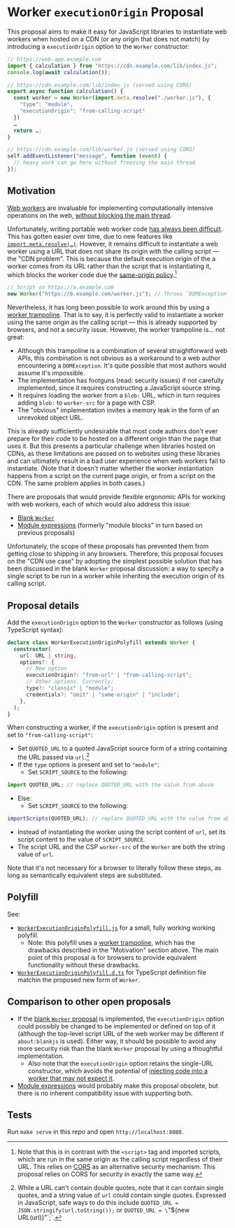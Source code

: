 # Worker `executionOrigin` Proposal

This proposal aims to make it easy for JavaScript libraries to instantiate web workers when hosted on a CDN (or any origin that does not match) by introducing a `executionOrigin` option to the `Worker` constructor:

```js
// https://web-app.example.com
import { calculation } from "https://cdn.example.com/lib/index.js";
console.log(await calculation());

// https://cdn.example.com/lib/index.js (served using CORS)
export async function calculation() {
  const worker = new Worker(import.meta.resolve("./worker.js"), {
    "type": "module",
    "executionOrigin": "from-calling-script"
  })
  …
  return …;
}

// https://cdn.example.com/lib/worker.js (served using CORS)
self.addEventListener("message", function (event) {
  // heavy work can go here without freezing the main thread
});
```

## Motivation

[Web workers](https://developer.mozilla.org/en-US/docs/Web/API/Web_Workers_API/Using_web_workers) are invaluable for implementing computationally intensive operations on the web, [without blocking the main thread](https://web.dev/off-main-thread/).

Unfortunately, writing portable web worker code [has always been
difficult](https://github.com/whatwg/html/issues/6911). This has gotten easier over time, due to new features like
[`import.meta.resolve(…)`](https://developer.mozilla.org/en-US/docs/Web/JavaScript/Reference/Operators/import.meta/resolve). However, it remains difficult to instantiate a web worker using a URL that does
not share its origin with the calling script — the "CDN problem". This is because the default
execution origin of the a worker comes from its URL rather than the script that
is instantiating it, which blocks the worker code due the [same-origin
policy](https://developer.mozilla.org/en-US/docs/Web/Security/Same-origin_policy).[^1]

[^1]:Note that this is in contrast with the `<script>` tag and imported scripts, which are run in the same origin as the calling script regardless of their URL. This relies on [CORS](https://developer.mozilla.org/en-US/docs/Web/HTTP/CORS) as an alternative security mechanism. This proposal relies on CORS for security in exactly the same way.

```js
// Script on https://a.example.com
new Worker("https://b.example.com/worker.js"); // Throws `DOMException`
```

Nevertheless, it has long been possible to work around this by using a [worker
trampoline](https://github.com/lgarron/web-worker-compat#problem-7-web-workers-cannot-be-instantiated-cross-origin). That is to say, it is perfectly valid to instantiate a worker using the same origin as the calling script — this is already supported by browsers, and not a security issue. However, the worker trampoline is… not great:

- Although this trampoline is a combination of several straightforward web APIs, this combination is not obvious as a workaround to a web author encountering a `DOMException`. It's quite possible that most authors would assume it's impossible.
- The implementation has footguns (read: security issues) if not carefully implemented, since it requires constructing a JavaScript source string.
- It requires loading the worker from a `blob:` URL, which in turn requires adding `blob:` to `worker-src` for a page with CSP.
- The "obvious" implementation invites a memory leak in the form of an unrevoked object URL.

This is already sufficiently undesirable that most code authors don't ever prepare for their code to be hosted on a different origin than the page that uses it. But this presents a particular challenge when libraries hosted on CDNs, as these limitations are passed on to websites using these libraries and can ultimately result in a bad user experience when web workers fail to instantiate. (Note that it doesn't matter whether the worker instantiation happens from a script on the current page origin, or from a script on the CDN. The same problem applies in both cases.)

There are proposals that would provide flexible ergonomic APIs for working with web workers, each of which would also address this issue:

- [Blank `Worker`](https://github.com/whatwg/html/issues/6911)
- [Module expressions](https://github.com/tc39/proposal-module-expressions) (formerly "module blocks" in turn based on previous proposals)

Unfortunately, the scope of these proposals has prevented them from getting
close to shipping in any browsers. Therefore, this proposal focuses on the "CDN
use case" by adopting the simplest possible solution that has been discussed in
the blank `Worker` proposal discussion: a way to specify a single script to be run in a worker while inheriting the execution origin of its calling script.

## Proposal details

Add the `executionOrigin` option to the `Worker` constructor as follows (using TypeScript syntax):

```ts
declare class WorkerExecutionOriginPolyfill extends Worker {
  constructor(
    url: URL | string,
    options?: {
      // New option
      executionOrigin?: "from-url" | "from-calling-script";
      // Other options. Currently:
      type?: "classic" | "module";
      credentials?: "omit" | "same-origin" | "include";
    },
  );
}
```

When constructing a worker, if the `executionOrigin` option is present and set to `"from-calling-script"`:

- Set `QUOTED_URL` to a quoted JavaScript source form of a string containing the URL passed via `url`.[^2]
- If the `type` options is present and set to `"module"`:
  - Set `SCRIPT_SOURCE` to the following:

```js
import QUOTED_URL; // replace QUOTED_URL with the value from above
```

- Else:
  - Set `SCRIPT_SOURCE` to the following:

```js
importScripts(QUOTED_URL); // replace QUOTED_URL with the value from above
```

- Instead of instantiating the worker using the script content of `url`, set its script content to the value of `SCRIPT_SOURCE`.
- The script URL and the CSP `worker-src` of the `Worker` are both the string value of `url`.

Note that it's not necessary for a browser to literally follow these steps, as long as semantically equivalent steps are substituted.

[^2]: While a URL can't contain double quotes, note that it can contain single quotes, and a string value of `url` could contain single quotes. Expressed in JavaScript, safe ways to do this include `QUOTED_URL = JSON.stringify(url.toString());` or `QUOTED_URL = \`"${new URL(url)}"\`;`.

## Polyfill

See:

- [`WorkerExecutionOriginPolyfill.js`](./src/WorkerExecutionOriginPolyfill.js) for a small, fully working working polyfill.
  - Note: this polyfill uses a [worker trampoline](https://github.com/lgarron/web-worker-compat#problem-7-web-workers-cannot-be-instantiated-cross-origin), which has the drawbacks described in the "Motivation" section above. The main point of this proposal is for browsers to provide equivalent functionality without these drawbacks.
- [`WorkerExecutionOriginPolyfill.d.ts`](./src/WorkerExecutionOriginPolyfill.d.ts) for TypeScript definition file matchin the proposed new form of `Worker`.

## Comparison to other open proposals

- If the [blank `Worker` proposal](https://github.com/whatwg/html/issues/6911)
  is implemented, the `executionOrigin` option could possibly be changed to be
  implemented or defined on top of it (although the top-level script URL of the
  web worker may be different if `about:blankjs` is used). Either way, it should
  be possible to avoid any more security risk than the blank `Worker` proposal
  by using a thoughtful implementation.
  - Also note that the `executionOrigin` option retains the single-URL constructor, which avoids the potential of [injecting code into a worker that may not expect it](https://github.com/whatwg/html/issues/6911#issuecomment-896889807).
- [Module expressions](https://github.com/tc39/proposal-module-expressions) would probably make this proposal obsolete, but there is no inherent compatibility issue with supporting both.

## Tests

Run `make serve` in this repo and open `http://localhost:8080`.
